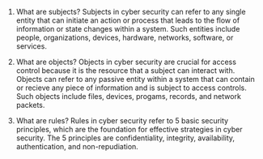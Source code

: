 1. What are subjects? Subjects in cyber security can refer to any single entity that can initiate an action or process that leads to the flow of information or state changes within a system. Such entities include people, organizations, devices, hardware, networks, software, or services.

2. What are objects? Objects in cyber security are crucial for access control because it is the resource that a subject can interact with. Objects can refer to any passive entity within a system that can contain or recieve any piece of information and is subject to access controls. Such objects include files, devices, progams, records, and network packets.

3. What are rules? Rules in cyber security refer to 5 basic security principles, which are the foundation for effective strategies in cyber security. The 5 principles are confidentiality, integrity, availability, authentication, and non-repudiation.
